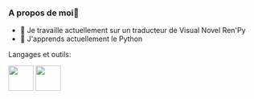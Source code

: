 ### A propos de moi👋
- 🔭 Je travaille actuellement sur un traducteur de Visual Novel Ren'Py
- 🌱 J'apprends actuellement le Python 

Langages et outils:

<img width="50px" src="https://cdn.jsdelivr.net/gh/devicons/devicon@latest/icons/python/python-original-wordmark.svg" />  <img width="50px" src="https://cdn.jsdelivr.net/gh/devicons/devicon@latest/icons/vscode/vscode-original-wordmark.svg" />
           
          
